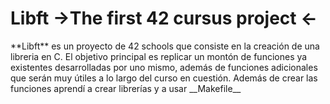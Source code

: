 <div id="head">
  <h1>Libft ->The first 42 cursus project <-</h1>
</div>
<div id="body">
  <p>**Libft** es un proyecto de 42 schools que consiste en la creación de una libreria en C.
  El objetivo principal es replicar un montón de funciones ya existentes desarrolladas por uno mismo, además de      funciones adicionales que serán muy útiles a lo largo del curso en cuestión. Además de crear las funciones         aprendí a crear librerías y a usar __Makefile__</p>
</div>
